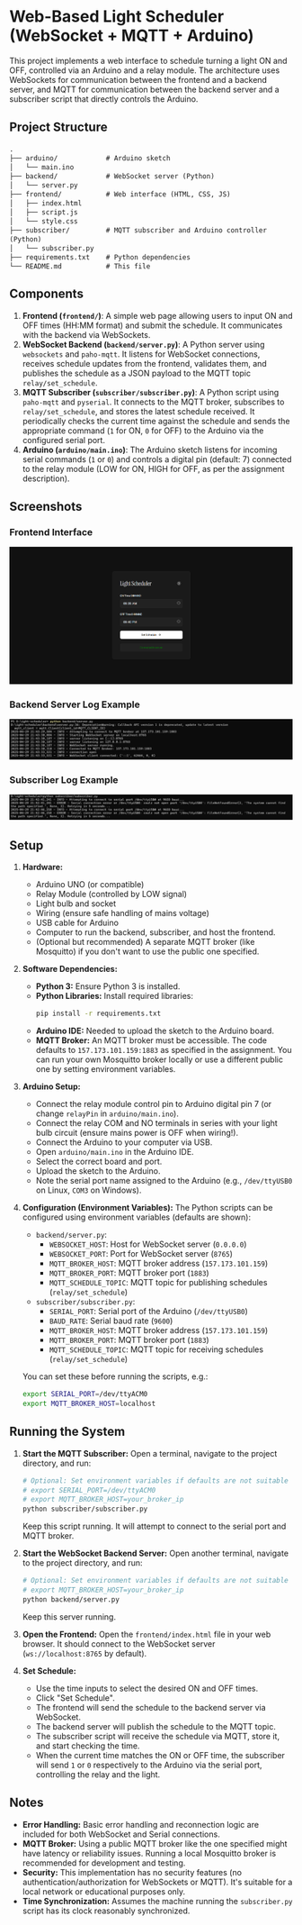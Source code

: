 # Web-Based Light Scheduler (WebSocket + MQTT + Arduino)

This project implements a web interface to schedule turning a light ON and OFF, controlled via an Arduino and a relay module.
The architecture uses WebSockets for communication between the frontend and a backend server, and MQTT for communication between the backend server and a subscriber script that directly controls the Arduino.

## Project Structure

```
.
├── arduino/            # Arduino sketch
│   └── main.ino
├── backend/            # WebSocket server (Python)
│   └── server.py
├── frontend/           # Web interface (HTML, CSS, JS)
│   ├── index.html
│   ├── script.js
│   └── style.css
├── subscriber/         # MQTT subscriber and Arduino controller (Python)
│   └── subscriber.py
├── requirements.txt    # Python dependencies
└── README.md           # This file
```

## Components

1.  **Frontend (`frontend/`)**: A simple web page allowing users to input ON and OFF times (HH:MM format) and submit the schedule. It communicates with the backend via WebSockets.
2.  **WebSocket Backend (`backend/server.py`)**: A Python server using `websockets` and `paho-mqtt`. It listens for WebSocket connections, receives schedule updates from the frontend, validates them, and publishes the schedule as a JSON payload to the MQTT topic `relay/set_schedule`.
3.  **MQTT Subscriber (`subscriber/subscriber.py`)**: A Python script using `paho-mqtt` and `pyserial`. It connects to the MQTT broker, subscribes to `relay/set_schedule`, and stores the latest schedule received. It periodically checks the current time against the schedule and sends the appropriate command (`1` for ON, `0` for OFF) to the Arduino via the configured serial port.
4.  **Arduino (`arduino/main.ino`)**: The Arduino sketch listens for incoming serial commands (`1` or `0`) and controls a digital pin (default: 7) connected to the relay module (LOW for ON, HIGH for OFF, as per the assignment description).


## Screenshots 
### Frontend Interface
![Frontend UI](./assets/ui.png "Web Interface for Setting Schedule")

### Backend Server Log Example
![Backend Log](./assets/server.png "Backend Server Log Output showing WebSocket connection and MQTT publishing")

### Subscriber Log Example
![Subscriber Log](./assets/sub.png "Subscriber Script Log Output showing MQTT connection, schedule reception, and serial commands")


## Setup

1.  **Hardware:**
    *   Arduino UNO (or compatible)
    *   Relay Module (controlled by LOW signal)
    *   Light bulb and socket
    *   Wiring (ensure safe handling of mains voltage)
    *   USB cable for Arduino
    *   Computer to run the backend, subscriber, and host the frontend.
    *   (Optional but recommended) A separate MQTT broker (like Mosquitto) if you don't want to use the public one specified.

2.  **Software Dependencies:**
    *   **Python 3:** Ensure Python 3 is installed.
    *   **Python Libraries:** Install required libraries:
        ```bash
        pip install -r requirements.txt
        ```
    *   **Arduino IDE:** Needed to upload the sketch to the Arduino board.
    *   **MQTT Broker:** An MQTT broker must be accessible. The code defaults to `157.173.101.159:1883` as specified in the assignment. You can run your own Mosquitto broker locally or use a different public one by setting environment variables.

3.  **Arduino Setup:**
    *   Connect the relay module control pin to Arduino digital pin 7 (or change `relayPin` in `arduino/main.ino`).
    *   Connect the relay COM and NO terminals in series with your light bulb circuit (ensure mains power is OFF when wiring!).
    *   Connect the Arduino to your computer via USB.
    *   Open `arduino/main.ino` in the Arduino IDE.
    *   Select the correct board and port.
    *   Upload the sketch to the Arduino.
    *   Note the serial port name assigned to the Arduino (e.g., `/dev/ttyUSB0` on Linux, `COM3` on Windows).

4.  **Configuration (Environment Variables):**
    The Python scripts can be configured using environment variables (defaults are shown):
    *   `backend/server.py`:
        *   `WEBSOCKET_HOST`: Host for WebSocket server (`0.0.0.0`)
        *   `WEBSOCKET_PORT`: Port for WebSocket server (`8765`)
        *   `MQTT_BROKER_HOST`: MQTT broker address (`157.173.101.159`)
        *   `MQTT_BROKER_PORT`: MQTT broker port (`1883`)
        *   `MQTT_SCHEDULE_TOPIC`: MQTT topic for publishing schedules (`relay/set_schedule`)
    *   `subscriber/subscriber.py`:
        *   `SERIAL_PORT`: Serial port of the Arduino (`/dev/ttyUSB0`)
        *   `BAUD_RATE`: Serial baud rate (`9600`)
        *   `MQTT_BROKER_HOST`: MQTT broker address (`157.173.101.159`)
        *   `MQTT_BROKER_PORT`: MQTT broker port (`1883`)
        *   `MQTT_SCHEDULE_TOPIC`: MQTT topic for receiving schedules (`relay/set_schedule`)

    You can set these before running the scripts, e.g.:
    ```bash
    export SERIAL_PORT=/dev/ttyACM0
    export MQTT_BROKER_HOST=localhost
    ```

## Running the System

1.  **Start the MQTT Subscriber:**
    Open a terminal, navigate to the project directory, and run:
    ```bash
    # Optional: Set environment variables if defaults are not suitable
    # export SERIAL_PORT=/dev/ttyACM0
    # export MQTT_BROKER_HOST=your_broker_ip
    python subscriber/subscriber.py
    ```
    Keep this script running. It will attempt to connect to the serial port and MQTT broker.

2.  **Start the WebSocket Backend Server:**
    Open another terminal, navigate to the project directory, and run:
    ```bash
    # Optional: Set environment variables if defaults are not suitable
    # export MQTT_BROKER_HOST=your_broker_ip
    python backend/server.py
    ```
    Keep this server running.

3.  **Open the Frontend:**
    Open the `frontend/index.html` file in your web browser. It should connect to the WebSocket server (`ws://localhost:8765` by default).

4.  **Set Schedule:**
    *   Use the time inputs to select the desired ON and OFF times.
    *   Click "Set Schedule".
    *   The frontend will send the schedule to the backend server via WebSocket.
    *   The backend server will publish the schedule to the MQTT topic.
    *   The subscriber script will receive the schedule via MQTT, store it, and start checking the time.
    *   When the current time matches the ON or OFF time, the subscriber will send `1` or `0` respectively to the Arduino via the serial port, controlling the relay and the light.

## Notes

*   **Error Handling:** Basic error handling and reconnection logic are included for both WebSocket and Serial connections.
*   **MQTT Broker:** Using a public MQTT broker like the one specified might have latency or reliability issues. Running a local Mosquitto broker is recommended for development and testing.
*   **Security:** This implementation has no security features (no authentication/authorization for WebSockets or MQTT). It's suitable for a local network or educational purposes only.
*   **Time Synchronization:** Assumes the machine running the `subscriber.py` script has its clock reasonably synchronized.


